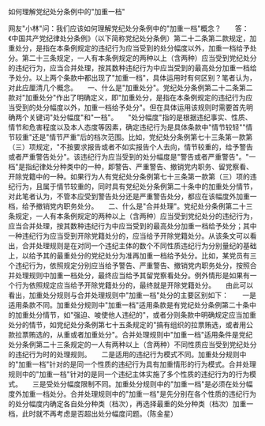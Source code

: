 如何理解党纪处分条例中的"加重一档"

网友"小林"问：我们应该如何理解党纪处分条例中的"加重一档"概念？　　答：《中国共产党纪律处分条例》（以下简称党纪处分条例）第二十二条第二款规定，加重处分，是指在本条例规定的违纪行为应当受到的处分幅度以外，加重一档给予处分。第二十三条规定，一人有本条例规定的两种以上（含两种）应当受到党纪处分的违纪行为，应当合并处理，按其数种违纪行为中应当受到的最高处分加重一档给予处分。以上两个条款中都出现了"加重一档"，具体运用时有何区别？笔者认为，对此应厘清几个概念。　　一、什么是"加重处分"。党纪处分条例第二十二条第二款对"加重处分"作出了明确定义，即"加重处分，是指在本条例规定的违纪行为应当受到的处分幅度以外，加重一档给予处分"。但在具体运用该规则时需要首先明确两个关键词"处分幅度"和"一档"。　　"处分幅度"指的是根据违纪事实、性质、情节和危害程度以及本人态度等因素，确定违纪行为是具体条款中"情节较轻""情节较重"还是"情节严重"后的档次范围。比如，党纪处分条例第七十三条第一款第（三）项规定，"不按要求报告或者不如实报告个人去向，情节较重的，给予警告或者严重警告处分"。该违纪行为应当受到的处分幅度是"警告或者严重警告"。"一档"是指纪律处分种类中的一种，即警告、严重警告、撤销党内职务、留党察看、开除党籍中的一种。如果行为人有党纪处分条例第七十三条第一款第（三）项的违纪行为，且属于情节较重的，同时具有党纪处分条例第二十条中的加重处分情节，对此笔者认为，不管本应受到警告处分还是严重警告处分，都应在该幅度外加重一档，给予撤销党内职务处分。　　二、什么是"合并处理"。党纪处分条例第二十三条规定，一人有本条例规定的两种以上（含两种）应当受到党纪处分的违纪行为，应当合并处理，按其数种违纪行为中应当受到的最高处分加重一档给予处分；其中一种违纪行为应当受到开除党籍处分的，应当给予开除党籍处分。从该条文可以看出，合并处理规则是在对同一个违纪主体的数个不同性质违纪行为分别量纪的基础上，以给予其的最重处分的党纪处分为准再加重一档给予处分。比如，某党员有三个违纪行为，依照规定分别应当给予警告、严重警告、撤销党内职务处分，按照合并处理规则中加重一档处分，最终应当给予其留党察看处分。例外情形是如果有一个行为依照规定应当给予开除党籍处分的，最终就是开除党籍处分。　　由此可以看出，加重处分规则与合并处理规则中"加重一档"处分的主要区别如下：　　一是适用条款不同。加重处分规则中"加重一档"适用条款是有党纪处分条例第二十条中的加重处分情节，如"强迫、唆使他人违纪的"，或者分则条款中明确规定应当加重处分的情节，如党纪处分条例第七十五条规定的"搞有组织的拉票贿选，或者用公款拉票贿选的，从重或者加重处分"。合并处理规则中"加重一档"适用条件是党纪处分条例第二十三条规定的一人有两种以上（含两种）不同性质应当受到党纪处分的违纪行为时的处理规则。　　二是适用的违纪行为模式不同。加重处分规则中的"加重一档"针对的是同一个性质的违纪行为具有加重情形的行为模式。合并处理规则中的"加重一档"针对的是同一个违纪主体实施了多个性质的违纪行为的行为模式。　　三是受处分幅度限制不同。加重处分规则中的"加重一档"是必须在处分幅度外加重一档处分。合并处理规则中的"加重一档"是先分别在各个性质的违纪行为的处分幅度内确定各自处分种类（档次），再选择最重的处分种类（档次）加重一档，此时就不再考虑是否超出处分幅度问题。（陈金星）
